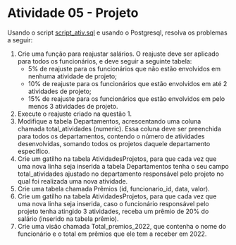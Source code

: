 <h1> Atividade 05 - Projeto </h1>
<p>
    Usando o script <a href = ""> script_ativ.sql</a> e usando o Postgresql, resolva os problemas a seguir:
</p>
<ol>
    <li>
        Crie uma função para reajustar salários. O reajuste deve ser aplicado para todos os funcionários, e deve seguir a seguinte tabela:
        <ul>
            <li> 5% de reajuste para os funcionários que não estão envolvidos em nenhuma atividade de projeto; </li>
            <li> 10% de reajuste para os funcionários que estão envolvidos em até 2 atividades de projeto; </li>
            <li> 15% de reajuste para os funcionários que estão envolvidos em pelo menos 3 atividades de projeto. </li>
        </ul>
    </li>
    <li>  Execute o reajuste criado na questão 1. </li>
    <li> Modifique a tabela Departamentos, acrescentando uma coluna chamada total_atividades (numeric). Essa coluna deve ser preenchida para todos os departamentos, contendo o número de atividades desenvolvidas, somando todos os projetos daquele departamento específico. </li>
    <li> Crie um gatilho na tabela AtividadesProjetos, para que cada vez que uma nova linha seja inserida a tabela Departamentos tenha o seu campo total_atividades ajustado no departamento responsável pelo projeto no qual foi realizada uma nova atividade. </li>
    <li> Crie uma tabela chamada Prêmios (id, funcionario_id, data, valor). </li>
    <li> Crie um gatilho na tabela AtividadesProjetos, para que cada vez que uma nova linha seja inserida, caso o funcionário responsável pelo projeto tenha atingido 3 atividades, receba um prêmio de 20% do salário (inserido na tabela prêmio). </li>
    <li> Crie uma visão chamada Total_premios_2022, que contenha o nome do funcionário e o total em prêmios que ele tem a receber em 2022. </li>
</ol>
